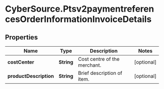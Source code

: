 # CyberSource.Ptsv2paymentreferencesOrderInformationInvoiceDetails

## Properties
Name | Type | Description | Notes
------------ | ------------- | ------------- | -------------
**costCenter** | **String** | Cost centre of the merchant. | [optional] 
**productDescription** | **String** | Brief description of item. | [optional] 


